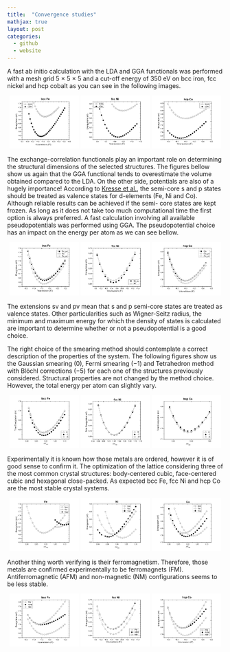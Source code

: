 ```yaml
---
title:  "Convergence studies"
mathjax: true
layout: post
categories:
  - github
  - website
---
```


A fast ab initio calculation with the LDA and GGA functionals was performed with a mesh grid 5 × 5 × 5 and a cut-off energy of 350 eV on bcc iron, fcc nickel and hcp cobalt as you can see in the following images.

<p align="center">
   <img src="/assets/Bcc_Fe_LDA.jpg" width="32%" />
   <img src="/assets/Fcc_Ni_LDA.jpg" width="32%" /> 
   <img src="/assets/Hcp_co_LDA.jpg" width="32%" />
</p>



The exchange-correlation functionals play an important role on determining the structural dimensions of the selected structures. The figures bellow show us  again that the GGA functional tends to overestimate the volume obtained compared to the LDA. On the other side, potentials are also of a hugely importance! According to [Kresse et al.](https://www.smcm.iqfr.csic.es/docs/vasp/), the semi-core s and p states should be treated as valence states for d-elements (Fe, Ni and Co). Although reliable results can be achieved if the semi- core states are kept frozen. As long as it does not take too much computational time the first option is always preferred. A fast calculation involving all available pseudopotentials was performed using GGA. The pseudopotential choice has an impact on the energy per atom as we can see bellow.

<p align="center">
  <img src="/assets/Fe_pseudo.jpg" width="32%" />
  <img src="/assets/Ni_pseudo.jpg" width="32%" /> 
  <img src="/assets/Co_pseudo.jpg" width="32%" />
</p>
  
The extensions sv and pv mean that s and p semi-core states are treated as valence states. Other particularities such as Wigner-Seitz radius, the minimum and maximum energy for which the density of states is calculated are important to determine whether or not a pseudopotential is a good choice. 

The right choice of the smearing method should contemplate a correct description of the properties of the system. The following figures show us the Gaussian smearing (0), Fermi smearing (−1) and Tetrahedron method with Blöchl corrections (−5) for each one of the structures previously considered. Structural properties are not changed by the method choice. However, the total energy per atom can slightly vary.  
  
<p align="center">
  <img src="/assets/Smear_bccFe_.jpg" width="32%" />
  <img src="/assets/Smear_fccNi_.jpg" width="32%" /> 
  <img src="/assets/Smear_hcpCo_.jpg" width="32%" />
</p>



Experimentally it is known how those metals are ordered, however it is of good sense to confirm it. The optimization of the lattice considering three of the most common crystal structures: body-centered cubic, face-centered cubic and hexagonal close-packed. As expected bcc Fe, fcc Ni and hcp Co are the most stable crystal systems.  
  
<p align="center">
  <img src="/assets/Struct_Fe.jpg" width="32%" />
  <img src="/assets/Struct_Ni.jpg" width="32%" /> 
  <img src="/assets/Struct_Co.jpg" width="32%" />
</p>


  
Another thing worth verifying is their ferromagnetism. Therefore, those metals are confirmed experimentally to be ferromagnets (FM). Antiferromagnetic (AFM) and non-magnetic (NM) configurations seems to be less stable.
  


<p align="center">
  <img src="/assets/BccFe_M.jpg" width="32%" />
  <img src="/assets/FccNi_M.jpg" width="32%" /> 
  <img src="/assets/HcpCo_M.jpg" width="32%" />
</p>

